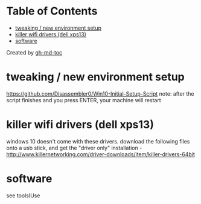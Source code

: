 
Table of Contents
=================

   * [tweaking / new environment setup](#tweaking--new-environment-setup)
   * [killer wifi drivers (dell xps13)](#killer-wifi-drivers-dell-xps13)
   * [software](#software)

Created by [gh-md-toc](https://github.com/ekalinin/github-markdown-toc)



# tweaking / new environment setup
https://github.com/Disassembler0/Win10-Initial-Setup-Script
note: after the script finishes and you press ENTER, your machine will restart

# killer wifi drivers (dell xps13)
windows 10 doesn't come with these drivers. download the following files onto a usb stick, and get the "driver only" installation - http://www.killernetworking.com/driver-downloads/item/killer-drivers-64bit

# software
see toolsIUse